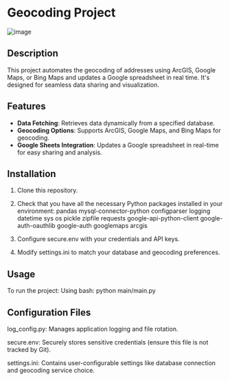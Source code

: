 # Geocoding Project
![image](https://github.com/RaedHabib/Geocoding-Project/assets/127057461/1e0ec2c9-ce88-4b13-aebc-86e700549cf8)

## Description
This project automates the geocoding of addresses using ArcGIS, Google Maps, or Bing Maps and updates a Google spreadsheet in real time. It's designed for seamless data sharing and visualization.

## Features
- **Data Fetching**: Retrieves data dynamically from a specified database.
- **Geocoding Options**: Supports ArcGIS, Google Maps, and Bing Maps for geocoding.
- **Google Sheets Integration**: Updates a Google spreadsheet in real-time for easy sharing and analysis.

## Installation
1. Clone this repository.
2. Check that you have all the necessary Python packages installed in your environment:
   pandas
   mysql-connector-python
configparser
logging
datetime
sys
os
pickle
zipfile
requests
google-api-python-client
google-auth-oauthlib
google-auth
googlemaps
arcgis

4. Configure secure.env with your credentials and API keys.
5. Modify settings.ini to match your database and geocoding preferences.

## Usage
To run the project:
Using bash:
python main/main.py

## Configuration Files
log_config.py: Manages application logging and file rotation.

secure.env: Securely stores sensitive credentials (ensure this file is not tracked by Git).

settings.ini: Contains user-configurable settings like database connection and geocoding service choice.
